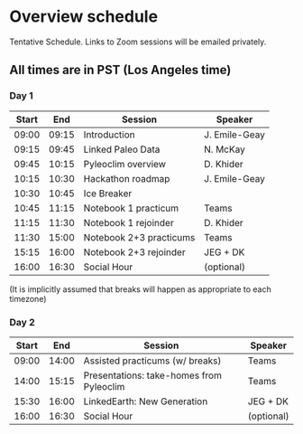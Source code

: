 # Overview schedule

Tentative Schedule. Links to Zoom sessions will be emailed privately.

## All times are in PST (Los Angeles time)

### Day 1

| Start | End | Session | Speaker |
| ---- | ---- | --------- | ------------------- |   
| 09:00 | 09:15 | Introduction  | J. Emile-Geay |
|09:15|09:45| Linked Paleo Data | N. McKay  |
|09:45|10:15| Pyleoclim overview| D. Khider |
|10:15|10:30| Hackathon roadmap | J. Emile-Geay |
|10:30|10:45| Ice Breaker       |           |
|10:45|11:15| Notebook 1 practicum  |    Teams |
|11:15|11:30| Notebook 1 rejoinder  |  D. Khider  |
|11:30|15:00| Notebook 2+3 practicums | Teams |
|15:15|16:00| Notebook 2+3 rejoinder |  JEG + DK |
|16:00|16:30| Social Hour       | (optional)

(It is implicitly assumed that breaks will happen as appropriate to each timezone)

### Day 2

| Start | End | Session | Speaker |
|----|----| --------- | ------------------- |   
|09:00|14:00| Assisted practicums (w/ breaks) | Teams|
|14:00|15:15| Presentations: take-homes from Pyleoclim| Teams|
|15:30|16:00| LinkedEarth: New Generation | JEG + DK|
|16:00|16:30| Social Hour       | (optional)

